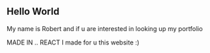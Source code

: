 ## Hello World
My name is Robert and if u are interested in looking up my portfolio

MADE IN .. REACT
I made for u this website :)